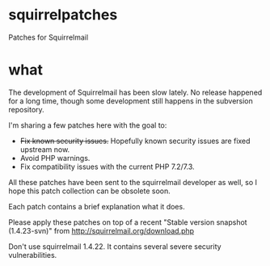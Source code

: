 # squirrelpatches
Patches for Squirrelmail

what
====

The development of Squirrelmail has been slow lately. No release happened for a long time,
though some development still happens in the subversion repository.

I'm sharing a few patches here with the goal to:

* ~~Fix known security issues.~~ Hopefully known security issues are fixed upstream now.
* Avoid PHP warnings.
* Fix compatibility issues with the current PHP 7.2/7.3.

All these patches have been sent to the squirrelmail developer as well, so I hope this
patch collection can be obsolete soon.

Each patch contains a brief explanation what it does.

Please apply these patches on top of a recent "Stable version snapshot (1.4.23-svn)" from
http://squirrelmail.org/download.php

Don't use squirrelmail 1.4.22. It contains several severe security vulnerabilities.
